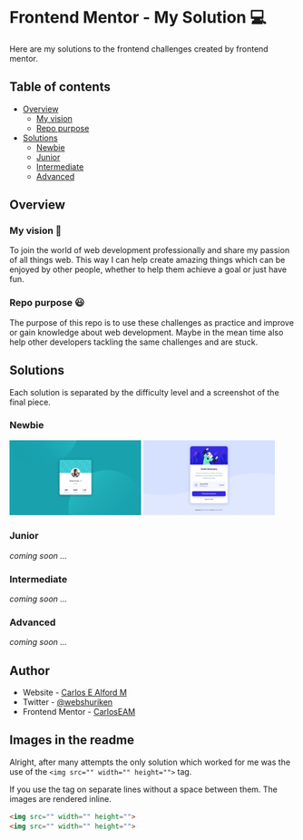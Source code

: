 # Frontend Mentor - My Solution :computer:

Here are my solutions to the frontend challenges created by frontend mentor.

## Table of contents

- [Overview](#overview)
  - [My vision](#my-vision)
  - [Repo purpose](#repo-purpose)
- [Solutions](#solutions)
  - [Newbie](#newbie)
  - [Junior](#junior)
  - [Intermediate](#intermediate)
  - [Advanced](#advanced)

## Overview

### My vision :eyes:

To join the world of web development professionally and share my passion of
all things web. This way I can help create amazing things which can be enjoyed
by other people, whether to help them achieve a goal or just have fun.

### Repo purpose :smiley:

The purpose of this repo is to use these challenges as practice and improve or
gain knowledge about web development. Maybe in the mean time also help other
developers tackling the same challenges and are stuck.

## Solutions

Each solution is separated by the difficulty level and a screenshot of the
final piece.

### Newbie

[<img src="./profile-card-component/screenshot.png" width="232" alt="something to show">](https://carloseam.github.io/frontend-mentor-my-solutions/profile-card-component/)
[<img src="./order-summary-component/screenshot.png" width="232" alt="something to show">](https://carloseam.github.io/frontend-mentor-my-solutions/order-summary-component/)

### Junior

_coming soon ..._

### Intermediate

_coming soon ..._

### Advanced

_coming soon ..._

## Author

- Website - [Carlos E Alford M](https://carlosealford.com)
- Twitter - [@webshuriken](https://www.twitter.com/webshuriken)
- Frontend Mentor - [CarlosEAM](https://www.frontendmentor.io/profile/CarlosEAM)

## Images in the readme

Alright, after many attempts the only solution which worked for me was
the use of the `<img src="" width="" height="">` tag.

If you use the tag on separate lines without a space between them. The images
are rendered inline.

```html
<img src="" width="" height="">
<img src="" width="" height="">
```
